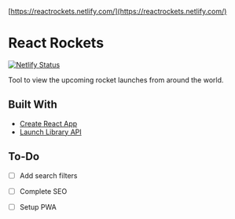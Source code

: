 [https://reactrockets.netlify.com/](https://reactrockets.netlify.com/)

# React Rockets

[![Netlify Status](https://api.netlify.com/api/v1/badges/dfb9496b-254f-46b8-8d1f-ea042e965651/deploy-status)](https://app.netlify.com/sites/reactrockets/deploys)

Tool to view the upcoming rocket launches from around the world.

## Built With

* [Create React App](https://github.com/facebook/create-react-app)
* [Launch Library API](https://launchlibrary.net/)

## To-Do
- [ ] Add search filters
- [ ] Complete SEO
- [ ] Setup PWA



